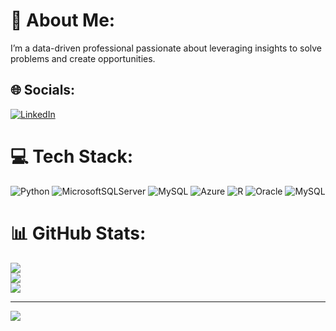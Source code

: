 # 💫 About Me:
I’m a data-driven professional passionate about leveraging insights to solve problems and create opportunities. 


## 🌐 Socials:
[![LinkedIn](https://img.shields.io/badge/LinkedIn-%230077B5.svg?logo=linkedin&logoColor=white)](https://linkedin.com/in/https://www.linkedin.com/in/adebambo-ajayi-322033a1/) 

# 💻 Tech Stack:
![Python](https://img.shields.io/badge/python-3670A0?style=for-the-badge&logo=python&logoColor=ffdd54) ![MicrosoftSQLServer](https://img.shields.io/badge/Microsoft%20SQL%20Server-CC2927?style=for-the-badge&logo=microsoft%20sql%20server&logoColor=white) ![MySQL](https://img.shields.io/badge/mysql-4479A1.svg?style=for-the-badge&logo=mysql&logoColor=white) ![Azure](https://img.shields.io/badge/azure-%230072C6.svg?style=for-the-badge&logo=microsoftazure&logoColor=white) ![R](https://img.shields.io/badge/r-%23276DC3.svg?style=for-the-badge&logo=r&logoColor=white) ![Oracle](https://img.shields.io/badge/Oracle-F80000?style=for-the-badge&logo=oracle&logoColor=white) ![MySQL](https://img.shields.io/badge/mysql-4479A1.svg?style=for-the-badge&logo=mysql&logoColor=white)
# 📊 GitHub Stats:
![](https://github-readme-stats.vercel.app/api?username=adeajayiportfolio&theme=dark&hide_border=false&include_all_commits=true&count_private=true)<br/>
![](https://github-readme-streak-stats.herokuapp.com/?user=adeajayiportfolio&theme=dark&hide_border=false)<br/>
![](https://github-readme-stats.vercel.app/api/top-langs/?username=adeajayiportfolio&theme=dark&hide_border=false&include_all_commits=true&count_private=true&layout=compact)

---
[![](https://visitcount.itsvg.in/api?id=adeajayiportfolio&icon=0&color=0)](https://visitcount.itsvg.in)

<!-- Proudly created with GPRM ( https://gprm.itsvg.in ) -->
